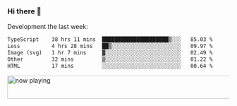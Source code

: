 ### Hi there 👋

Development the last week:
<!--START_SECTION:waka-->

```txt
TypeScript    38 hrs 11 mins  █████████████████████▒░░░   85.03 %
Less          4 hrs 28 mins   ██▒░░░░░░░░░░░░░░░░░░░░░░   09.97 %
Image (svg)   1 hr 7 mins     ▓░░░░░░░░░░░░░░░░░░░░░░░░   02.49 %
Other         32 mins         ▒░░░░░░░░░░░░░░░░░░░░░░░░   01.22 %
HTML          17 mins         ░░░░░░░░░░░░░░░░░░░░░░░░░   00.64 %
```

<!--END_SECTION:waka-->

<!--
**JASONPANGGO/jasonpanggo** is a ✨ _special_ ✨ repository because its `README.md` (this file) appears on your GitHub profile.

Here are some ideas to get you started:

- 🔭 I’m currently working on ...
- 🌱 I’m currently learning ...
- 👯 I’m looking to collaborate on ...
- 🤔 I’m looking for help with ...
- 💬 Ask me about ...
- 📫 How to reach me: ...
- 😄 Pronouns: ...
- ⚡ Fun fact: ...
-->

<a href="https://volt.fm/user/q8yd9e79csfr57rt" target="_blank"><img src="https://spotify-badge-egoist.vercel.app/api/now-playing" width="540" height="52" alt="now playing"></a>
